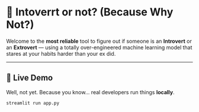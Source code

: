 # 🧠 Intoverrt or not? (Because Why Not?)

Welcome to the **most reliable** tool to figure out if someone is an **Introvert** or an **Extrovert** — using a totally over-engineered machine learning model that stares at your habits harder than your ex did.

---

## 🚀 Live Demo

Well, not yet. Because you know... real developers run things **locally**.  
```bash
streamlit run app.py
